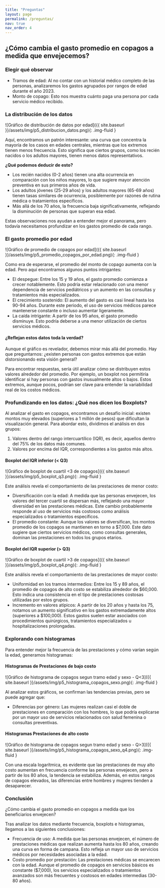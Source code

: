 ```yaml
---
title: "Preguntas"
layout: page
permalink: /preguntas/
nav: true
nav_order: 4
---
```


## ¿Cómo cambia el gasto promedio en copagos a medida que envejecemos?

### Elegir qué observar

- Tramos de edad: Al no contar con un historial médico completo de las personas, analizaremos los gastos agrupados por rangos de edad durante el año 2023.
- Monto de copago: Esto nos muestra cuánto paga una persona por cada servicio médico recibido.

### La distribución de los datos

![Gráfico de distribución de datos por edad]({{ site.baseurl }}/assets/img/p5_distribucion_datos.png){: .img-fluid }

Aquí, encontramos un patrón interesante: una curva que concentra la mayoría de los casos en edades centrales, mientras que los extremos tienen menos frecuencia. Esto significa que ciertos grupos, como los recién nacidos o los adultos mayores, tienen menos datos representativos.

**¿Qué podemos deducir de esto?**

- Los recién nacidos (0-2 años) tienen una alta ocurrencia en comparación con los niños mayores, lo que sugiere mayor atención preventiva en sus primeros años de vida.
- Los adultos jóvenes (25-29 años) y los adultos mayores (65-69 años) tienen tasas similares de ocurrencia, posiblemente por razones de rutina médica o tratamientos específicos.
- Más allá de los 70 años, la frecuencia baja significativamente, reflejando la disminución de personas que superan esa edad.

Estas observaciones nos ayudan a entender mejor el panorama, pero todavía necesitamos profundizar en los gastos promedio de cada rango.

### El gasto promedio por edad

![Gráfico de promedio de copagos por edad]({{ site.baseurl }}/assets/img/p5_promedio_copagos_por_edad.png){: .img-fluid }

Como era de esperarse, el promedio del monto de copago aumenta con la edad. Pero aquí encontramos algunos puntos intrigantes:

- El despegue: Entre los 15 y 19 años, el gasto promedio comienza a crecer notablemente. Esto podría estar relacionado con una menor dependencia de servicios pediátricos y un aumento en las consultas y tratamientos más especializados.
- El crecimiento sostenido: El aumento del gasto es casi lineal hasta los 90-94 años. Durante este periodo, el uso de servicios médicos parece mantenerse constante o incluso aumentar ligeramente.
- La caída intrigante: A partir de los 95 años, el gasto promedio disminuye. Esto podría deberse a una menor utilización de ciertos servicios médicos.

#### ¿Reflejan estos datos toda la verdad?

Aunque el gráfico es revelador, debemos mirar más allá del promedio. Hay que preguntarnos: ¿existen personas con gastos extremos que están distorsionando esta visión general?

Para encontrar respuestas, sería útil analizar cómo se distribuyen estos valores alrededor del promedio. Por ejemplo, un boxplot nos permitiría identificar si hay personas con gastos inusualmente altos o bajos. Estos extremos, aunque pocos, podrían ser clave para entender la variabilidad real de los costos médicos.


### Profundizando en los datos: ¿Qué nos dicen los Boxplots?

Al analizar el gasto en copagos, encontramos un desafío inicial: existen montos muy elevados (superiores a 1 millón de pesos) que dificultan la visualización general. Para abordar esto, dividimos el análisis en dos grupos:

1. Valores dentro del rango intercuartílico (IQR), es decir, aquellos dentro del 75% de los datos más comunes.
2. Valores por encima del IQR, correspondientes a los gastos más altos.

#### Boxplot del IQR inferior (< Q3)

![Gráfico de boxplot de cuartil <3 de copagos]({{ site.baseurl }}/assets/img/p5_boxplot_q3.png){: .img-fluid }

Este análisis revela el comportamiento de las prestaciones de menor costo:

- Diversificación con la edad: A medida que las personas envejecen, los valores del tercer cuartil se dispersan más, reflejando una mayor diversidad en las prestaciones médicas. Este cambio probablemente responde al uso de servicios más costosos como análisis especializados o tratamientos específicos.
- El promedio constante: Aunque los valores se diversifican, los montos promedio de los copagos se mantienen en torno a $7,000. Este dato sugiere que ciertos servicios médicos, como consultas generales, dominan las prestaciones en todos los grupos etarios.

#### Boxplot del IQR superior (> Q3)

![Gráfico de boxplot de cuartil >3 de copagos]({{ site.baseurl }}/assets/img/p5_boxplot_q4.png){: .img-fluid }

Este análisis revela el comportamiento de las prestaciones de mayor costo:

- Uniformidad en los tramos intermedios: Entre los 15 y 89 años, el promedio de copagos de alto costo se estabiliza alrededor de $60,000. Esto indica una consistencia en el tipo de prestaciones costosas utilizadas por estos grupos.
- Incremento en valores atípicos: A partir de los 20 años y hasta los 75, notamos un aumento significativo en los gastos extremadamente altos (superiores a $100,000). Estos gastos suelen estar asociados con procedimientos quirúrgicos, tratamientos especializados u hospitalizaciones prolongadas.

### Explorando con histogramas

Para entender mejor la frecuencia de las prestaciones y cómo varían según la edad, generamos histogramas:

#### Histogramas de Prestaciones de bajo costo

![Gráfico de histograma de copagos segun tramo edad y sexo - Q<3]({{ site.baseurl }}/assets/img/p5_histograma_copagos_sexo.png){: .img-fluid }

Al analizar estos gráficos, se confirman las tendencias previas, pero se puede agregar que:

- Diferencias por género: Las mujeres realizan casi el doble de prestaciones en comparación con los hombres, lo que podría explicarse por un mayor uso de servicios relacionados con salud femenina o consultas preventivas.

#### Histogramas Prestaciones de alto costo

![Gráfico de histograma de copagos segun tramo edad y sexo - Q>3]({{ site.baseurl }}/assets/img/p5_histograma_copagos_sexo_q4.png){: .img-fluid }

Con una escala logarítmica, es evidente que las prestaciones de muy alto costo aumentan en frecuencia conforme las personas envejecen, pero a partir de los 80 años, la tendencia se estabiliza. Además, en estos rangos de copagos elevados, las diferencias entre hombres y mujeres tienden a desaparecer.

### Conclusión

¿Cómo cambia el gasto promedio en copagos a medida que los beneficiarios envejecen?

Tras analizar los datos mediante frecuencia, boxplots e histogramas, llegamos a las siguientes conclusiones:

- Frecuencia de uso: A medida que las personas envejecen, el número de prestaciones médicas que realizan aumenta hasta los 80 años, creando una curva en forma de campana. Esto refleja un mayor uso de servicios médicos por necesidades asociadas a la edad.
- Costo promedio por prestación: Las prestaciones médicas se encarecen con la edad. Aunque el promedio de copagos en servicios básicos es constante ($7,000), los servicios especializados o tratamientos avanzados son más frecuentes y costosos en edades intermedias (30-80 años).
